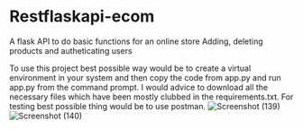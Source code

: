 # Restflaskapi-ecom
A flask API to do basic functions for an online store
Adding, deleting products and autheticating users

To use this project best possible way would be to create a virtual environment in your system and then copy the code from app.py and run app.py from the command prompt.
I would advice to download all the necessary files which have been mostly clubbed in the requirements.txt.
For testing best possible thing would be to use postman.
![Screenshot (139)](https://user-images.githubusercontent.com/83014050/184329543-c12f4dbd-b8da-4743-98bc-4f563bf6c832.png)
![Screenshot (140)](https://user-images.githubusercontent.com/83014050/184329603-7deb3af1-91c6-4625-95bd-6fd6bb537822.png)
